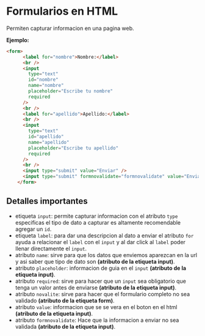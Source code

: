# Formularios en HTML

Permiten capturar informacion en una pagina web.

**Ejemplo:**

```html
<form>
      <label for="nombre">Nombre:</label>
      <br />
      <input
        type="text"
        id="nombre"
        name="nombre"
        placeholder="Escribe tu nombre"
        required
      />
      <br />
      <label for="apellido">Apellido:</label>
      <br />
      <input
        type="text"
        id="apellido"
        name="apellido"
        placeholder="Escribe tu apellido"
        required
      />
      <br />
      <input type="submit" value="Enviar" />
      <input type="submit" formnovalidate="formnovalidate" value="Enviar sin validar">
    </form>
```

## Detalles importantes

* etiqueta `input`: permite capturar informacion con el atributo `type` especificas el tipo de dato a capturar es altamente recomendable agregar un `id`.
* etiqueta `label`: para dar una descripcion al dato a enviar el atributo `for` ayuda a relacionar el `label` con el `input` y al dar click al `label` poder llenar directamente el `input`.
* atributo `name`: sirve para que los datos que enviemos aparezcan en la url y asi saber que tipo de dato son **(atributo de la etiqueta input)**.
* atributo `placeholder`: informacion de guia en el `input` **(atributo de la etiqueta input)**.
* atributo `required`: sirve para hacer que un `input` sea obligatorio que tenga un valor antes de enviarse **(atributo de la etiqueta input)**.
* atributo `novalite`: sirve para hacer que el formulario completo no sea validado **(atributo de la etiqueta form)**.
* atributo `value`: informacion que se se vera en el boton en el html **(atributo de la etiqueta input)**.
* atributo `formnovalidate`: Hace que la informacion a enviar no sea validada **(atributo de la etiqueta input)**.
